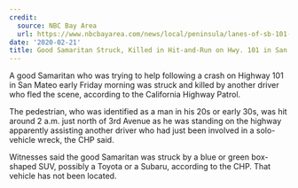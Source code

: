 ```yaml
---
credit:
  source: NBC Bay Area
  url: https://www.nbcbayarea.com/news/local/peninsula/lanes-of-sb-101-closed-in-san-mateo-after-good-samaritan-dies-while-assisting-crash-victim/2238496/
date: '2020-02-21'
title: Good Samaritan Struck, Killed in Hit-and-Run on Hwy. 101 in San Mateo
---
```

A good Samaritan who was trying to help following a crash on Highway 101 in San Mateo early Friday morning was struck and killed by another driver who fled the scene, according to the California Highway Patrol.

The pedestrian, who was identified as a man in his 20s or early 30s, was hit around 2 a.m. just north of 3rd Avenue as he was standing on the highway apparently assisting another driver who had just been involved in a solo-vehicle wreck, the CHP said.

Witnesses said the good Samaritan was struck by a blue or green box-shaped SUV, possibly a Toyota or a Subaru, according to the CHP. That vehicle has not been located.
